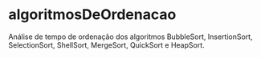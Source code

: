 # algoritmosDeOrdenacao
Análise de tempo de ordenação dos algoritmos BubbleSort, InsertionSort, SelectionSort, ShellSort, MergeSort, QuickSort e HeapSort.
